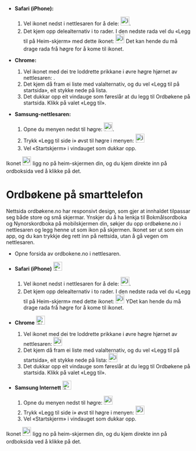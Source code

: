 
*   **Safari (iPhone):**
    1.   Vel ikonet nedst i nettlesaren for å dele: <img style="display:inline; margin-bottom: .5em" alt="icon" src="/icons/MaterialSymbolsIosShareRounded.svg" width="24" height="24">.
    2.   Det kjem opp delealternativ i to rader. I den nedste rada vel du «Legg til på Heim-skjerm» med dette ikonet: <img style="display:inline; margin-bottom: .5em" alt="icon" src="/icons/MaterialSymbolsAddBoxRounded.svg" width="24" height="24"> Det kan hende du må drage rada frå høgre for å kome til ikonet.


*   **Chrome:**
    1.  Vel ikonet med dei tre loddrette prikkane i øvre høgre hjørnet av nettlesaren: .
    2.  Det kjem då fram ei liste med valalternativ, og du vel «Legg til på startsida», eit stykke nede på lista.
    3. Det dukkar opp eit vindauge som føreslår at du legg til Ordbøkene på startsida. Klikk på valet «Legg til».


*   **Samsung-nettlesaren:**
    1. Opne du menyen nedst til høgre: <img style="display:inline; margin-bottom: .5em" alt="ikon" src="/icons/SystemUiconsMenuHamburger.svg" width="24" height="24">.
    2. Trykk «Legg til side i» øvst til høgre i menyen: <img style="display:inline; margin-bottom: .5em" alt="ikon" src="/icons/SystemUiconsPlus.svg" width="24" height="24">
    3. Vel «Startskjerm» i vindauget som dukkar opp.

Ikonet <img style="display:inline; margin-bottom: .5em" alt="ikon" src="/favicon.ico" width="24" height="24">  ligg no på heim-skjermen din, og du kjem direkte inn på ordboksida ved å klikke på det.



# Ordbøkene på smarttelefon
Nettsida ordbøkene.no har responsivt design, som gjer at innhaldet tilpassar seg både store og små skjermar. Ynskjer du å ha lenkja til Bokmålsordboka og Nynorskordboka på mobilskjermen din, søkjer du opp ordbøkene.no i nettlesaren og legg henne ut som ikon på skjermen. Ikonet ser ut som ein app, og du kan trykkje deg rett inn på nettsida, utan å gå vegen om nettlesaren.


*   Opne forsida av ordbokene.no i nettlesaren.
*   **Safari (iPhone)**&nbsp;<img alt="Safari logo" style="display:inline" src="https://api.iconify.design/logos:safari.svg" width="24" height="24">
    1. Vel ikonet nedst i nettlesaren for å dele: <img style="display:inline; margin-bottom: .5em" alt="ikon" src="https://api.iconify.design/material-symbols:ios-share-rounded.svg" width="24" height="24">.
    2. Det kjem opp delealternativ i to rader. I den nedste rada vel du «Legg til på Heim-skjerm» med dette ikonet: <img alt="ikon" src="https://api.iconify.design/material-symbols:add-box-rounded.svg" style="display:inline" width="24" height="24"> YDet kan hende du må drage rada frå høgre for å kome til ikonet.


*   **Chrome**&nbsp;<img alt="Chrome logo" style="display:inline" src="https://api.iconify.design/logos:chrome.svg" width="24" height="24">
    1. Vel ikonet med dei tre loddrette prikkane i øvre høgre hjørnet av nettlesaren: <img alt="ikon" src="https://api.iconify.design/bi:three-dots-vertical.svg" style="display:inline" width="24" height="24">
    2. Det kjem då fram ei liste med valalternativ, og du vel «Legg til på startsida», eit stykke nede på lista: <img alt="ikon" src="https://api.iconify.design/material-symbols:add-to-home-screen.svg" style="display:inline" width="24" height="24">
    3. Det dukkar opp eit vindauge som føreslår at du legg til Ordbøkene på startsida. Klikk på valet «Legg til».

*   **Samsung Internett**&nbsp;<img style="background-color: white; display:inline" alt="Samsung-nettleser, logo" src="https://api.iconify.design/arcticons:samsung-browser.svg" width="24" height="24">
    1. Opne du menyen nedst til høgre: <img style="display:inline" alt="ikon" src="https://api.iconify.design/system-uicons:menu-hamburger.svg" style="display:inline" width="24" height="24">
    2. Trykk «Legg til side i» øvst til høgre i menyen: <img style="display:inline" alt="ikon" src="https://api.iconify.design/bi:plus-lg.svg" width="24" height="24">
    3. Vel «Startskjerm» i vindauget som dukkar opp.

Ikonet <img style="display:inline; margin-bottom: .5em" alt="ikon" src="/favicon.ico" width="24" height="24">  ligg no på heim-skjermen din, og du kjem direkte inn på ordboksida ved å klikke på det.
